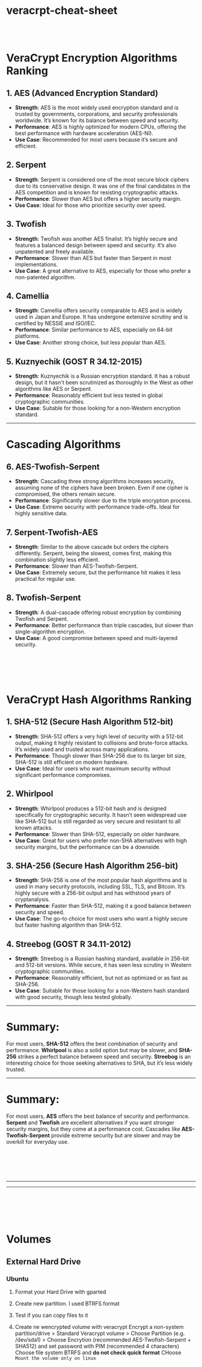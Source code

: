 # veracrpt-cheat-sheet


<br><br>

# VeraCrypt Encryption Algorithms Ranking

## 1. **AES (Advanced Encryption Standard)**
- **Strength**: AES is the most widely used encryption standard and is trusted by governments, corporations, and security professionals worldwide. It’s known for its balance between speed and security.
- **Performance**: AES is highly optimized for modern CPUs, offering the best performance with hardware acceleration (AES-NI).
- **Use Case**: Recommended for most users because it’s secure and efficient.

## 2. **Serpent**
- **Strength**: Serpent is considered one of the most secure block ciphers due to its conservative design. It was one of the final candidates in the AES competition and is known for resisting cryptographic attacks.
- **Performance**: Slower than AES but offers a higher security margin.
- **Use Case**: Ideal for those who prioritize security over speed.

## 3. **Twofish**
- **Strength**: Twofish was another AES finalist. It’s highly secure and features a balanced design between speed and security. It’s also unpatented and freely available.
- **Performance**: Slower than AES but faster than Serpent in most implementations.
- **Use Case**: A great alternative to AES, especially for those who prefer a non-patented algorithm.

## 4. **Camellia**
- **Strength**: Camellia offers security comparable to AES and is widely used in Japan and Europe. It has undergone extensive scrutiny and is certified by NESSIE and ISO/IEC.
- **Performance**: Similar performance to AES, especially on 64-bit platforms.
- **Use Case**: Another strong choice, but less popular than AES.

## 5. **Kuznyechik (GOST R 34.12-2015)**
- **Strength**: Kuznyechik is a Russian encryption standard. It has a robust design, but it hasn't been scrutinized as thoroughly in the West as other algorithms like AES or Serpent.
- **Performance**: Reasonably efficient but less tested in global cryptographic communities.
- **Use Case**: Suitable for those looking for a non-Western encryption standard.

---

# Cascading Algorithms

## 6. **AES-Twofish-Serpent**
- **Strength**: Cascading three strong algorithms increases security, assuming none of the ciphers have been broken. Even if one cipher is compromised, the others remain secure.
- **Performance**: Significantly slower due to the triple encryption process.
- **Use Case**: Extreme security with performance trade-offs. Ideal for highly sensitive data.

## 7. **Serpent-Twofish-AES**
- **Strength**: Similar to the above cascade but orders the ciphers differently. Serpent, being the slowest, comes first, making this combination slightly less efficient.
- **Performance**: Slower than AES-Twofish-Serpent.
- **Use Case**: Extremely secure, but the performance hit makes it less practical for regular use.

## 8. **Twofish-Serpent**
- **Strength**: A dual-cascade offering robust encryption by combining Twofish and Serpent.
- **Performance**: Better performance than triple cascades, but slower than single-algorithm encryption.
- **Use Case**: A good compromise between speed and multi-layered security.







<br><br>
<br><br>



# VeraCrypt Hash Algorithms Ranking

## 1. **SHA-512 (Secure Hash Algorithm 512-bit)**
- **Strength**: SHA-512 offers a very high level of security with a 512-bit output, making it highly resistant to collisions and brute-force attacks. It’s widely used and trusted across many applications.
- **Performance**: Though slower than SHA-256 due to its larger bit size, SHA-512 is still efficient on modern hardware.
- **Use Case**: Ideal for users who want maximum security without significant performance compromises.

## 2. **Whirlpool**
- **Strength**: Whirlpool produces a 512-bit hash and is designed specifically for cryptographic security. It hasn’t seen widespread use like SHA-512 but is still regarded as very secure and resistant to all known attacks.
- **Performance**: Slower than SHA-512, especially on older hardware.
- **Use Case**: Great for users who prefer non-SHA alternatives with high security margins, but the performance can be a downside.

## 3. **SHA-256 (Secure Hash Algorithm 256-bit)**
- **Strength**: SHA-256 is one of the most popular hash algorithms and is used in many security protocols, including SSL, TLS, and Bitcoin. It’s highly secure with a 256-bit output and has withstood years of cryptanalysis.
- **Performance**: Faster than SHA-512, making it a good balance between security and speed.
- **Use Case**: The go-to choice for most users who want a highly secure but faster hashing algorithm than SHA-512.

## 4. **Streebog (GOST R 34.11-2012)**
- **Strength**: Streebog is a Russian hashing standard, available in 256-bit and 512-bit versions. While secure, it has seen less scrutiny in Western cryptographic communities.
- **Performance**: Reasonably efficient, but not as optimized or as fast as SHA-256.
- **Use Case**: Suitable for those looking for a non-Western hash standard with good security, though less tested globally.

---

# Summary:
For most users, **SHA-512** offers the best combination of security and performance. **Whirlpool** is also a solid option but may be slower, and **SHA-256** strikes a perfect balance between speed and security. **Streebog** is an interesting choice for those seeking alternatives to SHA, but it’s less widely trusted.


---

# Summary:
For most users, **AES** offers the best balance of security and performance. **Serpent** and **Twofish** are excellent alternatives if you want stronger security margins, but they come at a performance cost. Cascades like **AES-Twofish-Serpent** provide extreme security but are slower and may be overkill for everyday use.
















<br><br>
<br><br>
_____________________________________________________
_____________________________________________________
<br><br>
<br><br>

# Volumes

## External Hard Drive

### Ubuntu
1. Format your Hard Drive with gparted
2. Create new partition. I used BTRFS format
3. Test if you can copy files to it

   
4. Create ne wencrypted volume with veracrypt
  Encrypt a non-system partition/drive >
    Standard Veracrypt volume >
      Choose Partition (e.g. /dev/sda1) >
        Choose Encrytion (recommended AES-Twofish-Serpent + SHA512) and set password with PIM (recommended 4 characters)
          Choose file system BTRFS and **do not check quick format**
            CHoose `Mount the volume only on linux`
  
